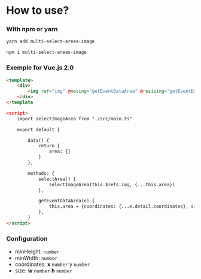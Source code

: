 # How to use?

### With npm or yarn

```bash
yarn add multi-select-areas-image

npm i multi-select-areas-image
```

### Exemple for Vue.js 2.0

```html
<template>
    <div>
        <img ref="img" @moving="getEventDataArea" @resizing="getEventDataArea" :src="image.url" alt="">
    </div>
</template

<script>
    import selectImageArea from "./src/main.ts"

    export default {

        data() {
            return {
                area: {}
            }
        },

        methods: {
            selectArea() {
                selectImageArea(this.$refs.img, {...this.area})
            },

            getEventDataArea(e) {
                this.area = {coordinates: {...e.detail.coordinates}, size: {...e.detail.size}}
            },
        }
</script>
```

### Configuration

- minHeight: `number` <br />
- minWidth: `number` <br />
- coordinates:  **x** `number` y `number` <br />
- size:  **w** `number` **h** `number` <br />
